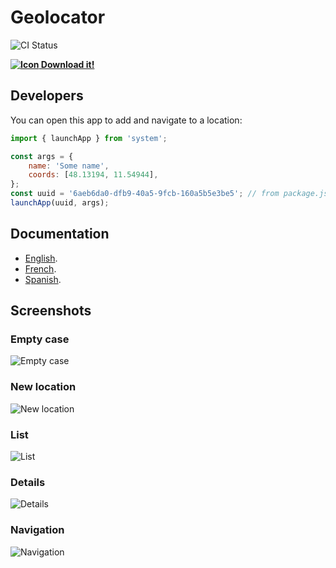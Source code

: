 # Geolocator

![CI Status](https://github.com/SergioMorchon/fitbit-geolocator/workflows/CI/badge.svg)

**[![Icon](./resources/icon.png) Download it!](https://gam.fitbit.com/gallery/app/6aeb6da0-dfb9-40a5-9fcb-160a5b5e3be5)**

## Developers

You can open this app to add and navigate to a location:

```javascript
import { launchApp } from 'system';

const args = {
	name: 'Some name',
	coords: [48.13194, 11.54944],
};
const uuid = '6aeb6da0-dfb9-40a5-9fcb-160a5b5e3be5'; // from package.json
launchApp(uuid, args);
```

## Documentation

- [English](./doc/en.md).
- [French](./doc/fr.md).
- [Spanish](./doc/es.md).

## Screenshots

### Empty case

![Empty case](./doc/ionic/en/0-list-empty-case.png)

### New location

![New location](./doc/ionic/en/1-new-location.png)

### List

![List](./doc/ionic/en/2-list-filled.png)

### Details

![Details](./doc/ionic/en/3-details.png)

### Navigation

![Navigation](./doc/ionic/en/4-navigation.png)
